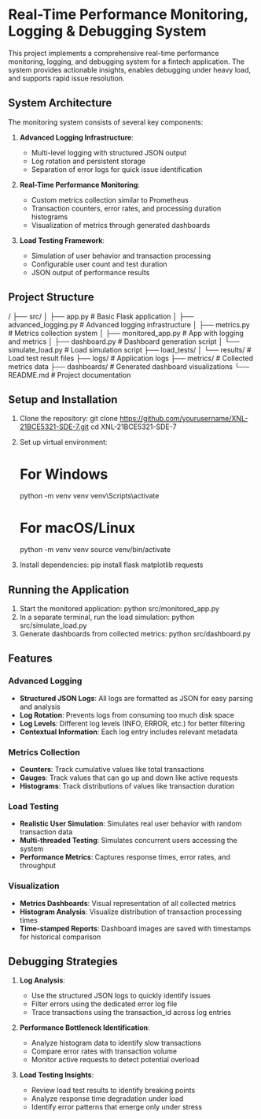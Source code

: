  # Real-Time Performance Monitoring, Logging & Debugging System

   This project implements a comprehensive real-time performance monitoring, logging, and debugging system for a fintech application. The system provides actionable insights, enables debugging under heavy load, and supports rapid issue resolution.

   ## System Architecture

   The monitoring system consists of several key components:

   1. **Advanced Logging Infrastructure**:
      - Multi-level logging with structured JSON output
      - Log rotation and persistent storage
      - Separation of error logs for quick issue identification

   2. **Real-Time Performance Monitoring**:
      - Custom metrics collection similar to Prometheus
      - Transaction counters, error rates, and processing duration histograms
      - Visualization of metrics through generated dashboards

   3. **Load Testing Framework**:
      - Simulation of user behavior and transaction processing
      - Configurable user count and test duration
      - JSON output of performance results

   ## Project Structure
   /
   ├── src/
   │   ├── app.py                    # Basic Flask application
   │   ├── advanced_logging.py       # Advanced logging infrastructure
   │   ├── metrics.py                # Metrics collection system
   │   ├── monitored_app.py          # App with logging and metrics
   │   ├── dashboard.py              # Dashboard generation script
   │   └── simulate_load.py          # Load simulation script
   ├── load_tests/
   │   └── results/                  # Load test result files
   ├── logs/                         # Application logs
   ├── metrics/                      # Collected metrics data
   ├── dashboards/                   # Generated dashboard visualizations
   └── README.md                     # Project documentation
   ## Setup and Installation

   1. Clone the repository:
      git clone https://github.com/yourusername/XNL-21BCE5321-SDE-7.git
      cd XNL-21BCE5321-SDE-7
   2. Set up virtual environment:
      # For Windows
      python -m venv venv
      venv\Scripts\activate

      # For macOS/Linux
      python -m venv venv
      source venv/bin/activate
   3. Install dependencies:
      pip install flask matplotlib requests
   ## Running the Application

   1. Start the monitored application:
      python src/monitored_app.py
   2. In a separate terminal, run the load simulation:
      python src/simulate_load.py
   3. Generate dashboards from collected metrics:
      python src/dashboard.py
   ## Features

   ### Advanced Logging

   - **Structured JSON Logs**: All logs are formatted as JSON for easy parsing and analysis
   - **Log Rotation**: Prevents logs from consuming too much disk space
   - **Log Levels**: Different log levels (INFO, ERROR, etc.) for better filtering
   - **Contextual Information**: Each log entry includes relevant metadata

   ### Metrics Collection

   - **Counters**: Track cumulative values like total transactions
   - **Gauges**: Track values that can go up and down like active requests
   - **Histograms**: Track distributions of values like transaction duration

   ### Load Testing

   - **Realistic User Simulation**: Simulates real user behavior with random transaction data
   - **Multi-threaded Testing**: Simulates concurrent users accessing the system
   - **Performance Metrics**: Captures response times, error rates, and throughput

   ### Visualization

   - **Metrics Dashboards**: Visual representation of all collected metrics
   - **Histogram Analysis**: Visualize distribution of transaction processing times
   - **Time-stamped Reports**: Dashboard images are saved with timestamps for historical comparison

   ## Debugging Strategies

   1. **Log Analysis**:
      - Use the structured JSON logs to quickly identify issues
      - Filter errors using the dedicated error log file
      - Trace transactions using the transaction_id across log entries

   2. **Performance Bottleneck Identification**:
      - Analyze histogram data to identify slow transactions
      - Compare error rates with transaction volume
      - Monitor active requests to detect potential overload

   3. **Load Testing Insights**:
      - Review load test results to identify breaking points
      - Analyze response time degradation under load
      - Identify error patterns that emerge only under stress
